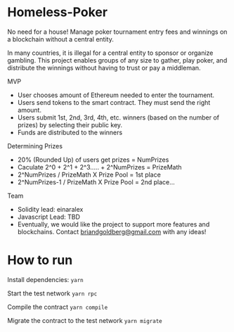 # Homeless-Poker
No need for a house!  Manage poker tournament entry fees and winnings on a blockchain without a central entity.

In many countries, it is illegal for a central entity to sponsor or organize gambling.  This project enables groups of any size to gather, play poker, and distribute the winnings without having to trust or pay a middleman.  

MVP
- User chooses amount of Ethereum needed to enter the tournament.
- Users send tokens to the smart contract.  They must send the right amount.
- Users submit 1st, 2nd, 3rd, 4th, etc. winners (based on the number of prizes) by selecting their public key.
- Funds are distributed to the winners

Determining Prizes
- 20% (Rounded Up) of users get prizes  = NumPrizes
- Caculate 2^0 + 2^1 + 2^3..... + 2^NumPrizes = PrizeMath
- 2^NumPrizes  /  PrizeMath X Prize Pool = 1st place
- 2^NumPrizes-1  /  PrizeMath X Prize Pool = 2nd place...

Team
- Solidity lead: einaralex
- Javascript Lead: TBD
- Eventually, we would like the project to support more features and blockchains.  Contact briandgoldberg@gmail.com with any ideas!

# How to run

Install dependencies:
`yarn`

Start the test network
`yarn rpc`

Compile the contract
`yarn compile`

Migrate the contract to the test network
`yarn migrate`

